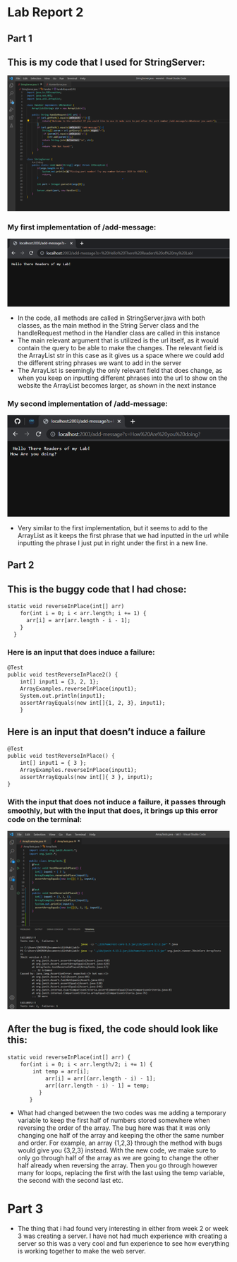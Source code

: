 # Lab Report 2
## **Part 1**
## This is my code that I used for StringServer:
![Image](StringServer.png)

### My first implementation of /add-message:
![Image](addMessage1.png)

- In the code, all methods are called in StringServer.java with both classes, as the main method in the String Server class and the handleRequest method in the Handler class are called in this instance
- The main relevant argument that is utilized is the url itself, as it would contain the query to be able to make the changes. The relevant field is the ArrayList str in this case as it gives us a space where we could add the different string phrases we want to add in the server
- The ArrayList is seemingly the only relevant field that does change, as when you keep on inputting different phrases into the url to show on the website the ArrayList becomes larger, as shown in the next instance


### My second implementation of /add-message:
![Image](addMessage2.png)

- Very similar to the first implementation, but it seems to add to the ArrayList as it keeps the first phrase that we had inputted in the url while inputting the phrase I just put in right under the first in a new line.

## **Part 2**
## This is the buggy code that I had chose:
``` 
static void reverseInPlace(int[] arr) 
    for(int i = 0; i < arr.length; i += 1) {
      arr[i] = arr[arr.length - i - 1];
    }
  }
 ```
### Here is an input that does induce a failure:
```
@Test 
public void testReverseInPlace2() {
    int[] input1 = {3, 2, 1};
    ArrayExamples.reverseInPlace(input1);
    System.out.println(input1);
    assertArrayEquals(new int[]{1, 2, 3}, input1);
	}
```

## Here is an input that doesn’t induce a failure
```
@Test 
public void testReverseInPlace() {
    int[] input1 = { 3 };
    ArrayExamples.reverseInPlace(input1);
    assertArrayEquals(new int[]{ 3 }, input1);
}
```
### With the input that does not induce a failure, it passes through smoothly, but with the input that does, it brings up this error code on the terminal:
![Image](bugSymptom.png)


## After the bug is fixed, the code should look like this:
```
static void reverseInPlace(int[] arr) {
	for(int i = 0; i < arr.length/2; i += 1) {
		int temp = arr[i];
      		arr[i] = arr[(arr.length - i) - 1];
      		arr[(arr.length - i) - 1] = temp;
   	      }
       }
```
- What had changed between the two codes was me adding a temporary variable to keep the first half of numbers stored somewhere when reversing the order of the array. The bug here was that it was only changing one half of the array and keeping the other the same number and order. For example, an array {1,2,3} through the method with bugs would give you {3,2,3} instead. With the new code, we make sure to only go through half of the array as we are going to change the other half already when reversing the array. Then you go through however many for loops, replacing the first with the last using the temp variable, the second with the second last etc.


# Part 3
- The thing that i had found very interesting in either from week 2 or week 3 was creating a server. I have not had much experience with creating a server so this was a very cool and fun experience to see how everything is working together to make the web server.

